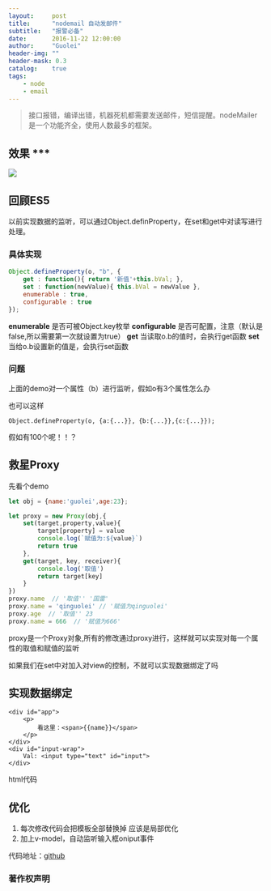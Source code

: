 ```yaml
---
layout:     post
title:      "nodemail 自动发邮件"
subtitle:   "报警必备"
date:       2016-11-22 12:00:00
author:     "Guolei"
header-img: ""
header-mask: 0.3
catalog:    true
tags:
    - node
    - email
---
```


> 接口报错，编译出错，机器死机都需要发送邮件，短信提醒。nodeMailer是一个功能齐全，使用人数最多的框架。

## 效果 ***

![](http://www.qinguolei.com/img/in-post/proxy/proxy.gif)

## 回顾ES5

以前实现数据的监听，可以通过Object.definProperty，在set和get中对读写进行处理。

### 具体实现

```js
Object.defineProperty(o, "b", {
	get : function(){ return '新值'+this.bVal; },
    set : function(newValue){ this.bVal = newValue },
    enumerable : true,
    configurable : true
});

```

**enumerable** 是否可被Object.key枚举
**configurable** 是否可配置，注意（默认是false,所以需要第一次就设置为true）
**get** 当读取o.b的值时，会执行get函数
**set** 当给o.b设置新的值是，会执行set函数

### 问题

上面的demo对一个属性（b）进行监听，假如o有3个属性怎么办

也可以这样

```
Object.defineProperty(o, {a:{...}}, {b:{...}},{c:{...}});
```
假如有100个呢！！？

## 救星Proxy

先看个demo
```js
let obj = {name:'guolei',age:23};

let proxy = new Proxy(obj,{
	set(target,property,value){
		target[property] = value
		console.log(`赋值为:${value}`)
		return true
	},
	get(target, key, receiver){
		console.log('取值')
		return target[key]
	}
})
proxy.name  // '取值'' '国雷'
proxy.name = 'qinguolei' // '赋值为qinguolei'
proxy.age  // '取值'' 23
proxy.name = 666  // '赋值为666'

```
proxy是一个Proxy对象,所有的修改通过proxy进行，这样就可以实现对每一个属性的取值和赋值的监听

如果我们在set中对加入对view的控制，不就可以实现数据绑定了吗

## 实现数据绑定




```
<div id="app">
	<p>
		看这里：<span>{{name}}</span>
	</p>
</div>
<div id="input-wrap">
	Val: <input type="text" id="input">
</div>
```
html代码

## 优化

1. 每次修改代码会把模板全部替换掉 应该是局部优化
2. 加上v-model，自动监听输入框oniput事件



代码地址：[github](https://github.com/thunderqin/nodemail-demo)

### 著作权声明


